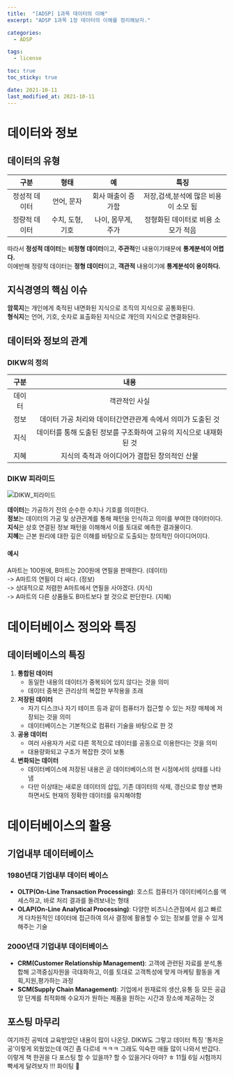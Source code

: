```yaml
---
title:  "[ADSP] 1과목 데이터의 이해"
excerpt: "ADSP 1과목 1장 데이터의 이해를 정리해보자."

categories:
  - ADSP

tags:
  - license

toc: true
toc_sticky: true

date: 2021-10-11
last_modified_at: 2021-10-11
---
```


# 데이터와 정보
## 데이터의 유형

|구분|형태|예|특징|  
|:---:|:---:|:---:|:---:|  
|정성적 데이터|언어, 문자|회사 매출이 증가함|저장,검색,분석에 많은 비용이 소모 됨|  
|정량적 데이터|수치, 도형, 기호|나이, 몸무게, 주가|정형화된 데이터로 비용 소모가 적음|  

따라서 **정성적 데이터**는 **비정형 데이터**이고, **주관적**인 내용이기때문에 **통계분석이 어렵다.**  
이에반해 정량적 데이터는 **정형 데이터**이고, **객관적** 내용이기에 **통계분석이 용이하다.**  

## 지식경영의 핵심 이슈
**암묵지**는 개인에게 축적된 내면화된 지식으로 조직의 지식으로 공통화된다.  
**형식지**는 언어, 기호, 숫자로 표출화된 지식으로 개인의 지식으로 연결화된다.

## 데이터와 정보의 관계
### DIKW의 정의

|구분|내용|    
|:---:|:---:|  
|데이터|객관적인 사실|  
|정보|데이터 가공 처리와 데이터간연관관계 속에서 의미가 도출된 것|  
|지식|데이터를 통해 도출된 정보를 구조화하여 고유의 지식으로 내재화된 것|  
|지혜|지식의 축적과 아이디어가 결합된 창의적인 산물|  

### DIKW 피라미드
![DIKW_피라미드 ](https://user-images.githubusercontent.com/91586956/136778820-b25d0146-4035-49a8-8de4-2b12b009c58c.png)

**데이터**는 가공하기 전의 순수한 수치나 기호를 의미한다.  
**정보**는 데이터의 가공 및 상관관계를 통해 패턴을 인식하고 의미를 부여한 데이터이다.  
**지식**은 상호 연결된 정보 패턴을 이해해서 이를 토대로 예측한 결과물이다.  
**지혜**는 근본 원리에 대한 깊은 이해를 바탕으로 도출되는 창의적인 아이디어이다.
#### 예시
A마트는 100원에, B마트는 200원에 연필을 판매한다. (데이터)  
-> A마트의 연필이 더 싸다. (정보)  
-> 상대적으로 저렴한 A마트에서 연필을 사야겠다. (지식)  
-> A마트의 다른 상품들도 B마트보다 쌀 것으로 판단한다. (지혜)

# 데이터베이스 정의와 특징

## 데이터베이스의 특징
1. **통합된 데이터**
    - 동일한 내용의 데이터가 중복되어 있지 않다는 것을 의미
    - 데이터 중복은 관리상의 복잡한 부작용을 초래
1. **저장된 데이터**
    - 자기 디스크나 자기 테이프 등과 같이 컴퓨터가 접근할 수 있는 저장 매체에 저장되는 것을 의미
    - 데이터베이스는 기본적으로 컴퓨터 기술을 바탕으로 한 것
1. **공용 데이터**
    - 여러 사용자가 서로 다른 목적으로 데이터를 공동으로 이용한다는 것을 의미
    - 대용량화되고 구조가 복잡한 것이 보통
1. **변화되는 데이터**
    - 데이터베이스에 저장된 내용은 곧 데이터베이스의 현 시점에서의 상태를 나타냄
    - 다만 이상태는 새로운 데이터의 삽입, 기존 데이터의 삭제, 갱신으로 항상 변화하면서도 현재의 정확한 데이터를 유지해야함

# 데이터베이스의 활용
## 기업내부 데이터베이스

### 1980년대 기업내부 데이터 베이스
- **OLTP(On-Line Transaction Processing)**: 호스트 컴퓨터가 데이터베이스를 액세스하고, 바로 처리 결과를 돌려보내는 형태
- **OLAP(On-Line Analytical Processing)**: 다양한 비즈니스관점에서 쉽고 빠르게 다차원적인 데이터에 접근하여 의사 결정에 활용할 수 있는 정보를 얻을 수 있게 해주는 기술

### 2000년대 기업내부 데이터베이스
- **CRM(Customer Relationship Management)**: 고객에 관련된 자료를 분석,통합해 고객중심자원을 극대화하고, 이를 토대로 고객특성에 맞게 마케팅 활동을 계획,지원,평가하는 과정
- **SCM(Supply Chain Management)**: 기업에서 원재료의 생산,유통 등 모든 공급망 단계를 최적화해 수요자가 원하는 제품을 원하는 시간과 장소에 제공하는 것

## 포스팅 마무리
여기까진 공빅데 교육받았던 내용이 많이 나온당. DIKW도 그렇고 데이터 특징 '통저운공'이렇게 외웠었는데 여긴 좀 다르네 ㅋㅋㅋ 그래도 익숙한 애들 많이 나와서 반갑다. 이렇게 책 한권을 다 포스팅 할 수 있을까? 할 수 있을거다 아마? ㅎ 11월 6일 시험까지 빡세게 달려보자 !!! 화이팅 👊
